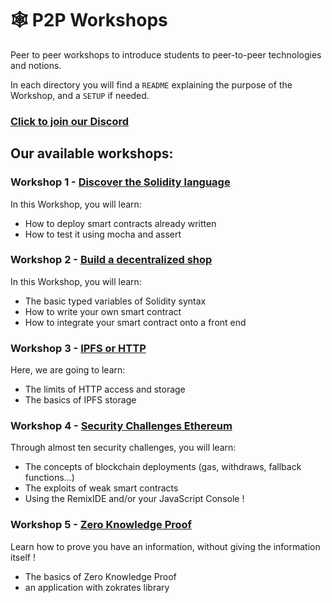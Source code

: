 # :spider_web: P2P Workshops

Peer to peer workshops to introduce students to peer-to-peer technologies and notions.

In each directory you will find a `README` explaining the purpose of the Workshop, and a `SETUP` if needed.

### [Click to join our Discord](http://bit.ly/DiscordPoCEvents)

## Our available workshops:

### Workshop 1 - [Discover the Solidity language](./1.Solidity)
In this Workshop, you will learn:

* How to deploy smart contracts already written
* How to test it using mocha and assert


### Workshop 2 - [Build a decentralized shop](./2.SmartShop)
In this Workshop, you will learn:

* The basic typed variables of Solidity syntax
* How to write your own smart contract
* How to integrate your smart contract onto a front end

### Workshop 3 - [IPFS or HTTP](./3.IPFS_or_HTTP)
Here, we are going to learn:

* The limits of HTTP access and storage
* The basics of IPFS storage

### Workshop 4 - [Security Challenges Ethereum](./4.SecuChallengesEth)
Through almost ten security challenges, you will learn:

* The concepts of blockchain deployments (gas, withdraws, fallback functions...)
* The exploits of weak smart contracts
* Using the RemixIDE and/or your JavaScript Console !

### Workshop 5 - [Zero Knowledge Proof](./5.ZeroKnowledgeProof)
Learn how to prove you have an information, without giving the information itself !

* The basics of Zero Knowledge Proof
* an application with zokrates library

